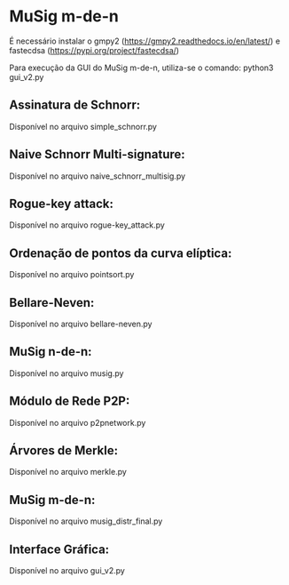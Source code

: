 # MuSig m-de-n

É necessário instalar o gmpy2 (https://gmpy2.readthedocs.io/en/latest/) e fastecdsa (https://pypi.org/project/fastecdsa/)

Para execução da GUI do MuSig m-de-n, utiliza-se o comando: python3 gui_v2.py

## Assinatura de Schnorr:
Disponível no arquivo simple_schnorr.py

## Naive Schnorr Multi-signature:
Disponível no arquivo naive_schnorr_multisig.py

## Rogue-key attack:
Disponível no arquivo rogue-key_attack.py 

## Ordenação de pontos da curva elíptica:
Disponível no arquivo pointsort.py

## Bellare-Neven:
Disponível no arquivo bellare-neven.py

## MuSig n-de-n:
Disponível no arquivo musig.py

## Módulo de Rede P2P:
Disponível no arquivo p2pnetwork.py

## Árvores de Merkle:
Disponível no arquivo merkle.py

## MuSig m-de-n:
Disponível no arquivo musig_distr_final.py

## Interface Gráfica:
Disponível no arquivo gui_v2.py

